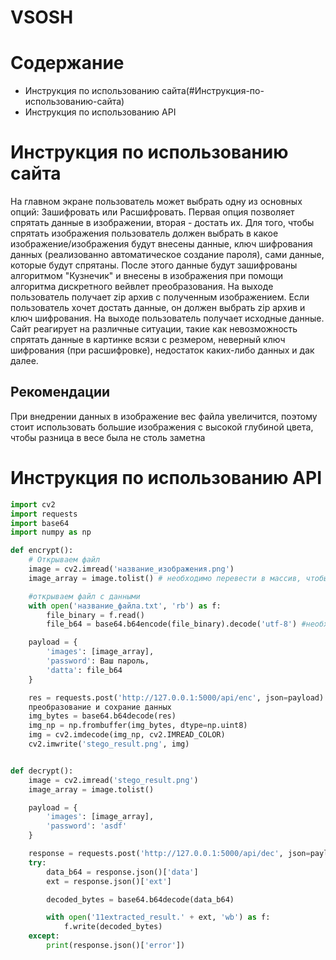 # VSOSH

# Содержание
- Инструкция по использованию сайта(#Инструкция-по-использованию-сайта)
- Инструкция по использованию API

# Инструкция по использованию сайта
На главном экране пользователь может выбрать одну из основных опций: Зашифровать или Расшифровать. Первая опция позволяет спрятать данные в изображении, вторая - достать их. 
Для того, чтобы спрятать изображения пользователь должен выбрать в какое изображение/изображения будут внесены данные, ключ шифрования данных (реализованно автоматическое создание пароля), сами данные, которые будут спрятаны. После этого данные будут зашифрованы алгоритмом "Кузнечик" и внесены в изображения при помощи алгоритма дискретного вейвлет преобразования. На выходе пользователь получает zip архив с полученным изображением.
Если пользователь хочет достать данные, он должен выбрать zip архив и ключ шифрования. На выходе пользователь получает исходные данные.
Сайт реагирует на различные ситуации, такие как невозможность спрятать данные в картинке всязи с резмером, неверный ключ шифрования (при расшифровке), недостаток каких-либо данных и дак далее.
## Рекомендации
При внедрении данных в изображение вес файла увеличится, поэтому стоит использовать большие изображения с высокой глубиной цвета, чтобы разница в  весе была не столь заметна
# Инструкция по использованию API
``` python
import cv2
import requests
import base64
import numpy as np

def encrypt():
    # Открываем файл
    image = cv2.imread('название_изображения.png')
    image_array = image.tolist() # необходимо перевести в массив, чтобы можно было положить в JSON

    #открываем файл с данными
    with open('название_файла.txt', 'rb') as f:
        file_binary = f.read()
        file_b64 = base64.b64encode(file_binary).decode('utf-8') #необходимо перевести из битовых строк, чтобы можно было положить в JSON

    payload = {
        'images': [image_array],
        'password': Ваш пароль,
        'datta': file_b64  
    }

    res = requests.post('http://127.0.0.1:5000/api/enc', json=payload).json()['image'] # получение изображения в виде base64 кода
    преобразование и сохрание данных
    img_bytes = base64.b64decode(res)
    img_np = np.frombuffer(img_bytes, dtype=np.uint8)
    img = cv2.imdecode(img_np, cv2.IMREAD_COLOR)
    cv2.imwrite('stego_result.png', img)


def decrypt():
    image = cv2.imread('stego_result.png')
    image_array = image.tolist()

    payload = {
        'images': [image_array],
        'password': 'asdf'
    }

    response = requests.post('http://127.0.0.1:5000/api/dec', json=payload)
    try:
        data_b64 = response.json()['data']
        ext = response.json()['ext']

        decoded_bytes = base64.b64decode(data_b64)

        with open('11extracted_result.' + ext, 'wb') as f:
            f.write(decoded_bytes)
    except:
        print(response.json()['error'])
```
